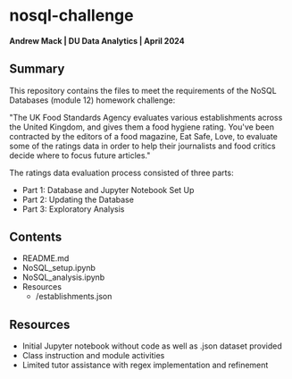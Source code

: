 # nosql-challenge
#### Andrew Mack  |  DU Data Analytics  |  April 2024


## Summary

This repository contains the files to meet the requirements of the NoSQL Databases (module 12) homework challenge:

"The UK Food Standards Agency evaluates various establishments across the United Kingdom, and gives them a food hygiene rating. You've been contracted by the editors of a food magazine, Eat Safe, Love, to evaluate some of the ratings data in order to help their journalists and food critics decide where to focus future articles."

The ratings data evaluation process consisted of three parts:
- Part 1: Database and Jupyter Notebook Set Up
- Part 2: Updating the Database
- Part 3: Exploratory Analysis

## Contents
- README.md
- NoSQL_setup.ipynb
- NoSQL_analysis.ipynb
- Resources
    - /establishments.json

## Resources
- Initial Jupyter notebook without code as well as .json dataset provided
- Class instruction and module activities
- Limited tutor assistance with regex implementation and refinement
